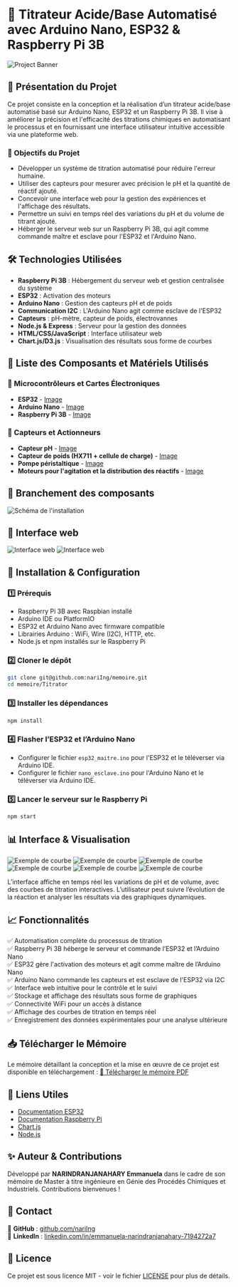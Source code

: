 # 🔬 Titrateur Acide/Base Automatisé avec Arduino Nano, ESP32 & Raspberry Pi 3B

![Project Banner](./Titrator/images/illustration.png)

## 🚀 Présentation du Projet
Ce projet consiste en la conception et la réalisation d’un titrateur acide/base automatisé basé sur Arduino Nano, ESP32 et un Raspberry Pi 3B. Il vise à améliorer la précision et l'efficacité des titrations chimiques en automatisant le processus et en fournissant une interface utilisateur intuitive accessible via une plateforme web.

### 🎯 Objectifs du Projet
- Développer un système de titration automatisé pour réduire l'erreur humaine.
- Utiliser des capteurs pour mesurer avec précision le pH et la quantité de réactif ajouté.
- Concevoir une interface web pour la gestion des expériences et l'affichage des résultats.
- Permettre un suivi en temps réel des variations du pH et du volume de titrant ajouté.
- Héberger le serveur web sur un Raspberry Pi 3B, qui agit comme commande maître et esclave pour l'ESP32 et l'Arduino Nano.

## 🛠️ Technologies Utilisées
- **Raspberry Pi 3B** : Hébergement du serveur web et gestion centralisée du système
- **ESP32** : Activation des moteurs
- **Arduino Nano** : Gestion des capteurs pH et de poids
- **Communication I2C** : L'Arduino Nano agit comme esclave de l'ESP32
- **Capteurs** : pH-mètre, capteur de poids, électrovannes
- **Node.js & Express** : Serveur pour la gestion des données
- **HTML/CSS/JavaScript** : Interface utilisateur web
- **Chart.js/D3.js** : Visualisation des résultats sous forme de courbes

## 🧰 Liste des Composants et Matériels Utilisés

### 🔌 Microcontrôleurs et Cartes Électroniques
- **ESP32** - [Image](./Titrator/images/esp32.jpg)
- **Arduino Nano** - [Image](./Titrator/images/arduino_nano.png)
- **Raspberry Pi 3B** - [Image](./Titrator/images/raspberry_pi_3b.png)

### 📡 Capteurs et Actionneurs
- **Capteur pH** - [Image](./Titrator/images/capteur_pH.jpg)
- **Capteur de poids (HX711 + cellule de charge)** - [Image](./Titrator/images/charge.jpg)
- **Pompe péristaltique** - [Image](./Titrator/images/pompe.png)
- **Moteurs pour l'agitation et la distribution des réactifs** - [Image](./Titrator/images/moteur.png)


## 📸 Branchement des composants
![Schéma de l'installation](./Titrator/images/branchement.png)

## 📸 Interface web
![Interface web](./Titrator/images/interface.png)
![Interface web](./Titrator/images/interface_2.png)

## 📌 Installation & Configuration

### 1️⃣ Prérequis
- Raspberry Pi 3B avec Raspbian installé
- Arduino IDE ou PlatformIO
- ESP32 et Arduino Nano avec firmware compatible
- Librairies Arduino : WiFi, Wire (I2C), HTTP, etc.
- Node.js et npm installés sur le Raspberry Pi

### 2️⃣ Cloner le dépôt
```bash
git clone git@github.com:nariIng/memoire.git
cd memoire/Titrator
```

### 3️⃣ Installer les dépendances
```bash
npm install
```

### 4️⃣ Flasher l’ESP32 et l’Arduino Nano
- Configurer le fichier `esp32_maitre.ino` pour l'ESP32 et le téléverser via Arduino IDE.
- Configurer le fichier `nano_esclave.ino` pour l'Arduino Nano et le téléverser via Arduino IDE.

### 5️⃣ Lancer le serveur sur le Raspberry Pi
```bash
npm start
```

## 📊 Interface & Visualisation
![Exemple de courbe](./Titrator/images/courbe1_1.png)
![Exemple de courbe](./Titrator/images/courbe1_2.png)
![Exemple de courbe](./Titrator/images/courbe1_3.png)
![Exemple de courbe](./Titrator/images/courbe2_1.png)
![Exemple de courbe](./Titrator/images/courbe2_2.png)
![Exemple de courbe](./Titrator/images/courbe2_3.png)

L’interface affiche en temps réel les variations de pH et de volume, avec des courbes de titration interactives. L’utilisateur peut suivre l’évolution de la réaction et analyser les résultats via des graphiques dynamiques.

## 📈 Fonctionnalités
✅ Automatisation complète du processus de titration  
✅ Raspberry Pi 3B héberge le serveur et commande l’ESP32 et l’Arduino Nano  
✅ ESP32 gère l'activation des moteurs et agit comme maître de l’Arduino Nano  
✅ Arduino Nano commande les capteurs et est esclave de l'ESP32 via I2C  
✅ Interface web intuitive pour le contrôle et le suivi  
✅ Stockage et affichage des résultats sous forme de graphiques  
✅ Connectivité WiFi pour un accès à distance  
✅ Affichage des courbes de titration en temps réel  
✅ Enregistrement des données expérimentales pour une analyse ultérieure  

## 📥 Télécharger le Mémoire
Le mémoire détaillant la conception et la mise en œuvre de ce projet est disponible en téléchargement :
[📄 Télécharger le mémoire PDF](./Titrator/project_pdf_file/project_pdf_file.pdf)

## 🔗 Liens Utiles
- [Documentation ESP32](https://docs.espressif.com/projects/esp-idf/en/latest/)
- [Documentation Raspberry Pi](https://www.raspberrypi.org/documentation/)
- [Chart.js](https://www.chartjs.org/)
- [Node.js](https://nodejs.org/)

## ✨ Auteur & Contributions
Développé par **NARINDRANJANAHARY Emmanuela** dans le cadre de son mémoire de Master à titre ingénieure en Génie des Procédés Chimiques et Industriels. Contributions bienvenues !

## 📩 Contact
📌 **GitHub** : [github.com/nariIng](https://github.com/nariIng/)  
📌 **LinkedIn** : [linkedin.com/in/emmanuela-narindranjanahary-7194272a7](www.linkedin.com/in/emmanuela-narindranjanahary-7194272a7)

## 📜 Licence
Ce projet est sous licence MIT - voir le fichier [LICENSE](LICENSE) pour plus de détails.

